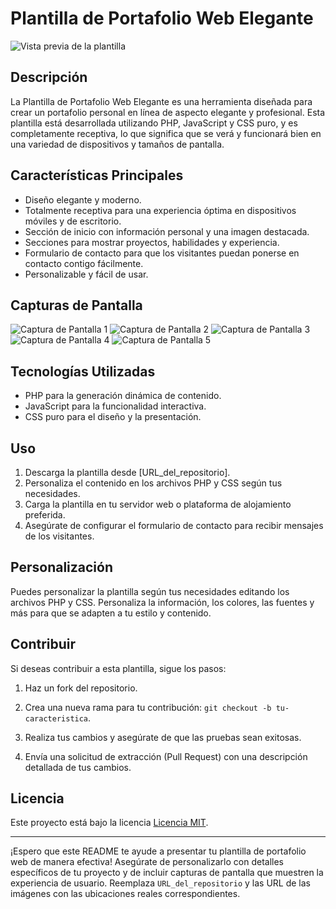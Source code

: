 # Plantilla de Portafolio Web Elegante

![Vista previa de la plantilla](blob/portada.png)

## Descripción

La Plantilla de Portafolio Web Elegante es una herramienta diseñada para crear un portafolio personal en línea de aspecto elegante y profesional. Esta plantilla está desarrollada utilizando PHP, JavaScript y CSS puro, y es completamente receptiva, lo que significa que se verá y funcionará bien en una variedad de dispositivos y tamaños de pantalla.

## Características Principales

- Diseño elegante y moderno.
- Totalmente receptiva para una experiencia óptima en dispositivos móviles y de escritorio.
- Sección de inicio con información personal y una imagen destacada.
- Secciones para mostrar proyectos, habilidades y experiencia.
- Formulario de contacto para que los visitantes puedan ponerse en contacto contigo fácilmente.
- Personalizable y fácil de usar.

## Capturas de Pantalla

![Captura de Pantalla 1](blob/img1.png)
![Captura de Pantalla 2](blob/img2.png)
![Captura de Pantalla 3](blob/img3.png)
![Captura de Pantalla 4](blob/img4.png)
![Captura de Pantalla 5](blob/img5.png)

## Tecnologías Utilizadas

- PHP para la generación dinámica de contenido.
- JavaScript para la funcionalidad interactiva.
- CSS puro para el diseño y la presentación.

## Uso

1. Descarga la plantilla desde [URL_del_repositorio].
2. Personaliza el contenido en los archivos PHP y CSS según tus necesidades.
3. Carga la plantilla en tu servidor web o plataforma de alojamiento preferida.
4. Asegúrate de configurar el formulario de contacto para recibir mensajes de los visitantes.

## Personalización

Puedes personalizar la plantilla según tus necesidades editando los archivos PHP y CSS. Personaliza la información, los colores, las fuentes y más para que se adapten a tu estilo y contenido.

## Contribuir

Si deseas contribuir a esta plantilla, sigue los pasos:

1. Haz un fork del repositorio.

2. Crea una nueva rama para tu contribución: `git checkout -b tu-caracteristica`.

3. Realiza tus cambios y asegúrate de que las pruebas sean exitosas.

4. Envía una solicitud de extracción (Pull Request) con una descripción detallada de tus cambios.

## Licencia

Este proyecto está bajo la licencia [Licencia MIT](LICENSE).

---

¡Espero que este README te ayude a presentar tu plantilla de portafolio web de manera efectiva! Asegúrate de personalizarlo con detalles específicos de tu proyecto y de incluir capturas de pantalla que muestren la experiencia de usuario. Reemplaza `URL_del_repositorio` y las URL de las imágenes con las ubicaciones reales correspondientes.
